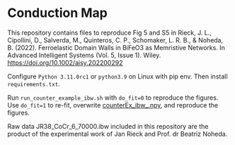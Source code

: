 # Conduction Map
This repository contains files to reproduce Fig 5 and S5 in Rieck, J. L., Cipollini, D., Salverda, M., Quinteros, C. P., Schomaker, L. R. B., & Noheda, B. (2022). Ferroelastic Domain Walls in BiFeO3 as Memristive Networks. In Advanced Intelligent Systems (Vol. 5, Issue 1). Wiley. https://doi.org/10.1002/aisy.202200292

Configure `Python 3.11.0rc1` or `python3.9` on Linux with pip env. Then install `requirements.txt`.

Run `run_counter_example_ibw.sh` with `do_fit=0` to reproduce the figures. 
Use `do_fit=1` to re-fit, overwrite [counterEx_ibw_.npy](Output%2FcounterEx_ibw_.npy), and reproduce the figures.

Raw data JR38_CoCr_6_70000.ibw included in this repository are the product of the experimental work of Jan Rieck and Prof. dr Beatriz Noheda.
